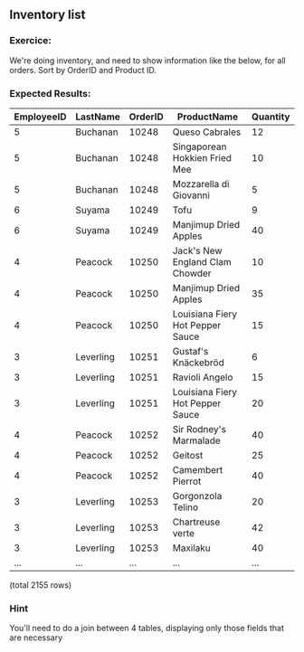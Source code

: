 ## Inventory list

### Exercice:

We're doing inventory, and need to show information like the below, for all orders. Sort by OrderID and Product ID.

### Expected Results:

| EmployeeID | LastName  | OrderID | ProductName                            | Quantity |
|------------|-----------|---------|----------------------------------------|----------|
| 5          | Buchanan  | 10248   | Queso Cabrales                         | 12       |
| 5          | Buchanan  | 10248   | Singaporean Hokkien Fried Mee          | 10       |
| 5          | Buchanan  | 10248   | Mozzarella di Giovanni                 | 5        |
| 6          | Suyama    | 10249   | Tofu                                   | 9        |
| 6          | Suyama    | 10249   | Manjimup Dried Apples                  | 40       |
| 4          | Peacock   | 10250   | Jack's New England Clam Chowder        | 10       |
| 4          | Peacock   | 10250   | Manjimup Dried Apples                  | 35       |
| 4          | Peacock   | 10250   | Louisiana Fiery Hot Pepper Sauce       | 15       |
| 3          | Leverling | 10251   | Gustaf's Knäckebröd                    | 6        |
| 3          | Leverling | 10251   | Ravioli Angelo                         | 15       |
| 3          | Leverling | 10251   | Louisiana Fiery Hot Pepper Sauce       | 20       |
| 4          | Peacock   | 10252   | Sir Rodney's Marmalade                 | 40       |
| 4          | Peacock   | 10252   | Geitost                                | 25       |
| 4          | Peacock   | 10252   | Camembert Pierrot                      | 40       |
| 3          | Leverling | 10253   | Gorgonzola Telino                      | 20       |
| 3          | Leverling | 10253   | Chartreuse verte                       | 42       |
| 3          | Leverling | 10253   | Maxilaku                               | 40       |
| ...        | ...       | ...     | ...                                    | ...      |


(total 2155 rows)

### Hint

You'll need to do a join between 4 tables, displaying only those fields that are necessary